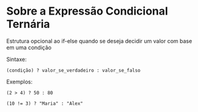 <h1>Sobre a Expressão Condicional Ternária</h1>

<p>Estrutura opcional ao if-else quando se deseja decidir um valor com base em uma condição</p>

<p>Sintaxe:</p>

~~~
(condição) ? valor_se_verdadeiro : valor_se_falso
~~~

<p>Exemplos: </p>

~~~
(2 > 4) ? 50 : 80

(10 != 3) ? "Maria" : "Alex"
~~~

